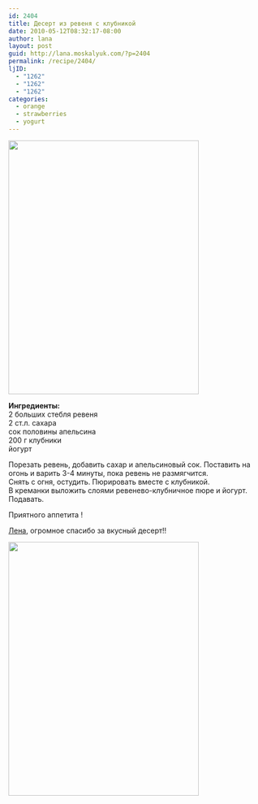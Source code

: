 ```yaml
---
id: 2404
title: Десерт из ревеня с клубникой
date: 2010-05-12T08:32:17-08:00
author: lana
layout: post
guid: http://lana.moskalyuk.com/?p=2404
permalink: /recipe/2404/
ljID:
  - "1262"
  - "1262"
  - "1262"
categories:
  - orange
  - strawberries
  - yogurt
---
```

<img loading="lazy" class="alignnone" title="Rhubarb dessert" src="http://farm5.static.flickr.com/4016/4601653358_011899c291.jpg" alt="" width="375" height="500" />

**Ингредиенты:**  
2 больших стебля ревеня  
2 ст.л. сахара  
сок половины апельсина  
200 г клубники  
йогурт

Порезать ревень, добавить сахар и апельсиновый сок. Поставить на огонь и варить 3-4 минуты, пока ревень не размягчится.  
Снять с огня, остудить. Пюрировать вместе с клубникой.  
В креманки выложить слоями ревенево-клубничное пюре и йогурт.  
Подавать.

Приятного аппетита !

[Лена](http://pushenok-lj.livejournal.com/9263.html#cutid1), огромное спасибо за вкусный десерт!!

<img loading="lazy" class="alignnone" title="Rhubarb with strawberries" src="http://farm5.static.flickr.com/4015/4601034539_e7ee3e0636.jpg" alt="" width="375" height="500" />
